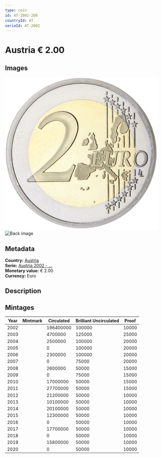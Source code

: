 ```yaml
---
type: coin
id: AT-2002-200
countryId: AT
serieId: AT-2002
---
```


# Austria € 2.00

## Images

![Front image](../../../img/common-2002-200.png) ![Back image](img/austria-2002-200.png)

## Metadata

**Country:** [Austria](../index.md)\
**Serie:** [Austria 2002 - ...](index.md)\
**Monetary value:** € 2.00\
**Currency:** Euro

## Description


## Mintages

| Year | Mintmark | Circulated | Brilliant Uncirculated | Proof |
| ---- | -------- | ---------- | ---------------------- | ----- |
| 2002 |  | 196400000| 100000 | 10000 |
| 2003 |  | 4700000| 125000 | 25000 |
| 2004 |  | 2500000| 100000 | 20000 |
| 2005 |  | 0| 100000 | 20000 |
| 2006 |  | 2300000| 100000 | 20000 |
| 2007 |  | 0| 75000 | 20000 |
| 2008 |  | 2600000| 50000 | 15000 |
| 2009 |  | 0| 75000 | 15000 |
| 2010 |  | 17000000| 50000 | 15000 |
| 2011 |  | 27700000| 50000 | 15000 |
| 2012 |  | 21200000| 50000 | 10000 |
| 2013 |  | 10100000| 50000 | 10000 |
| 2014 |  | 20100000| 50000 | 10000 |
| 2015 |  | 12300000| 50000 | 10000 |
| 2016 |  | 0| 50000 | 10000 |
| 2017 |  | 17700000| 50000 | 10000 |
| 2018 |  | 0| 50000 | 10000 |
| 2019 |  | 15800000| 50000 | 10000 |
| 2020 |  | 0| 50000 | 10000 |
